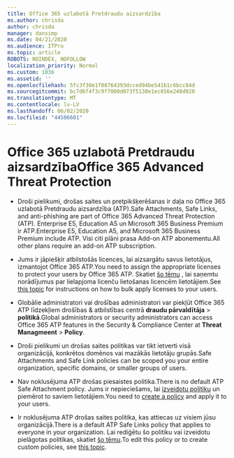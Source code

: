 ```yaml
---
title: Office 365 uzlabotā Pretdraudu aizsardzība
ms.author: chrisda
author: chrisda
manager: dansimp
ms.date: 04/21/2020
ms.audience: ITPro
ms.topic: article
ROBOTS: NOINDEX, NOFOLLOW
localization_priority: Normal
ms.custom: 1036
ms.assetid: ''
ms.openlocfilehash: 5fc3f30e1f08764393dcced94be541b1c6bcc84d
ms.sourcegitcommit: bc7d6f4f3c9f7060d073f5130e1ec856e248d020
ms.translationtype: MT
ms.contentlocale: lv-LV
ms.lasthandoff: 06/02/2020
ms.locfileid: "44506601"
---
```

# <a name="office-365-advanced-threat-protection"></a><span data-ttu-id="1cdd3-102">Office 365 uzlabotā Pretdraudu aizsardzība</span><span class="sxs-lookup"><span data-stu-id="1cdd3-102">Office 365 Advanced Threat Protection</span></span>

- <span data-ttu-id="1cdd3-103">Droši pielikumi, drošas saites un pretpikšķerēšanas ir daļa no Office 365 uzlabotā Pretdraudu aizsardzība (ATP).</span><span class="sxs-lookup"><span data-stu-id="1cdd3-103">Safe Attachments, Safe Links, and anti-phishing are part of Office 365 Advanced Threat Protection (ATP).</span></span> <span data-ttu-id="1cdd3-104">Enterprise E5, Education A5 un Microsoft 365 Business Premium ir ATP.</span><span class="sxs-lookup"><span data-stu-id="1cdd3-104">Enterprise E5, Education A5, and Microsoft 365 Business Premium include ATP.</span></span> <span data-ttu-id="1cdd3-105">Visi citi plāni prasa Add-on ATP abonementu.</span><span class="sxs-lookup"><span data-stu-id="1cdd3-105">All other plans require an add-on ATP subscription.</span></span>

- <span data-ttu-id="1cdd3-106">Jums ir jāpiešķir atbilstošās licences, lai aizsargātu savus lietotājus, izmantojot Office 365 ATP.</span><span class="sxs-lookup"><span data-stu-id="1cdd3-106">You need to assign the appropriate licenses to protect your users by Office 365 ATP.</span></span> <span data-ttu-id="1cdd3-107">Skatiet [šo tēmu](https://docs.microsoft.com/microsoft-365/admin/add-users/add-users) , lai saņemtu norādījumus par lielapjoma licenču lietošanas licencēm lietotājiem.</span><span class="sxs-lookup"><span data-stu-id="1cdd3-107">See [this topic](https://docs.microsoft.com/microsoft-365/admin/add-users/add-users) for instructions on how to bulk apply licenses to your users.</span></span>

- <span data-ttu-id="1cdd3-108">Globālie administratori vai drošības administratori var piekļūt Office 365 ATP līdzekļiem drošības & atbilstības centrā **draudu pārvaldītāja** \> **politikā**.</span><span class="sxs-lookup"><span data-stu-id="1cdd3-108">Global administrators or security administrators can access Office 365 ATP features in the Security & Compliance Center at **Threat Managmeent** \> **Policy**.</span></span>

- <span data-ttu-id="1cdd3-109">Droši pielikumi un drošas saites politikas var tikt ietverti visā organizācijā, konkrētos domēnos vai mazākās lietotāju grupās.</span><span class="sxs-lookup"><span data-stu-id="1cdd3-109">Safe Attachments and Safe Link policies can be scoped you your entire organization, specific domains, or smaller groups of users.</span></span>

- <span data-ttu-id="1cdd3-110">Nav noklusējuma ATP drošas piesaistes politika.</span><span class="sxs-lookup"><span data-stu-id="1cdd3-110">There is no default ATP Safe Attachment policy.</span></span> <span data-ttu-id="1cdd3-111">Jums ir nepieciešams, lai [izveidotu politiku](https://docs.microsoft.com/microsoft-365/security/office-365-security/set-up-atp-safe-attachments-policies) un piemērot to saviem lietotājiem.</span><span class="sxs-lookup"><span data-stu-id="1cdd3-111">You need to [create a policy](https://docs.microsoft.com/microsoft-365/security/office-365-security/set-up-atp-safe-attachments-policies) and apply it to your users.</span></span>

- <span data-ttu-id="1cdd3-112">Ir noklusējuma ATP drošas saites politika, kas attiecas uz visiem jūsu organizācijā.</span><span class="sxs-lookup"><span data-stu-id="1cdd3-112">There is a default ATP Safe Links policy that applies to everyone in your organization.</span></span> <span data-ttu-id="1cdd3-113">Lai rediģētu šo politiku vai izveidotu pielāgotas politikas, skatiet [šo tēmu](https://docs.microsoft.com/microsoft-365/security/office-365-security/set-up-atp-safe-links-policies).</span><span class="sxs-lookup"><span data-stu-id="1cdd3-113">To edit this policy or to create custom policies, see [this topic](https://docs.microsoft.com/microsoft-365/security/office-365-security/set-up-atp-safe-links-policies).</span></span>
